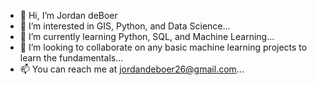 - 👋 Hi, I’m Jordan deBoer
- 👀 I’m interested in GIS, Python, and Data Science...
- 🌱 I’m currently learning Python, SQL, and Machine Learning...
- 💞️ I’m looking to collaborate on any basic machine learning projects to learn the fundamentals...
- 📫 You can reach me at jordandeboer26@gmail.com...

<!---
deboerjg/deboerjg is a ✨ special ✨ repository because its `README.md` (this file) appears on your GitHub profile.
You can click the Preview link to take a look at your changes.
--->
